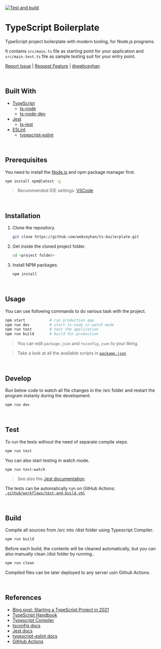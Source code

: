 [![Test and build](https://github.com/webceyhan/ts-boilerplate/actions/workflows/test-and-build.yml/badge.svg)](https://github.com/webceyhan/ts-boilerplate/actions/workflows/test-and-build.yml)

<!-- Title -->

# TypeScript Boilerplate

<!-- Description -->

TypeScript project boilerplate with modern tooling, for Node.js programs.

It contains `src/main.ts` file as starting point for your application
and `src/main.test.ts` file as sample testing suit for your entry point.

[Report Issue](https://github.com/webceyhan/ts-boilerplate/issues) |
[Request Feature](https://github.com/webceyhan/ts-boilerplate/pulls) |
[@webceyhan](https://twitter.com/webceyhan)

<br>
<!-- Built With -->

## Built With

- [TypeScript](https://www.typescriptlang.org)
  - [ts-node](https://typestrong.org/ts-node)
  - [ts-node-dev](https://github.com/wclr/ts-node-dev)
- [Jest](https://jestjs.io/docs/getting-started)
  - [ts-jest](https://www.npmjs.com/package/ts-jest)
- [ESLint](https://eslint.org)
  - [typescript-eslint](https://github.com/typescript-eslint/typescript-eslint)

<br>
<!-- Prerequisites -->

## Prerequisites

You need to install the [Node.js](https://nodejs.dev/) and npm package manager first.

```sh
npm install npm@latest -g
```

> Recommended IDE settings:
> [VSCode](https://code.visualstudio.com/)

<br>
<!-- Installation -->

## Installation

1. Clone the repository.
   ```sh
   git clone https://github.com/webceyhan/ts-boilerplate.git
   ```
2. Get inside the cloned project folder.
   ```sh
   cd <project folder>
   ```
3. Install NPM packages.
   ```sh
   npm install
   ```

<br>

## Usage

You can use following commands to do various task with the project.

```sh
npm start           # run production app
npm run dev         # start ts-node in watch mode
npm run test        # test the application
npm run build       # build for production
```

> You can edit `package.json` and `tsconfig.json` to your liking.

> Take a look at all the available scripts in [`package.json`](https://github.com/webceyhan/ts-boilerplate/blob/master/package.json)

<br>

## Develop

Run below code to watch all file changes in the /src folder and restart the program instanly during the development.

```sh
npm run dev
```

<br>

## Test

To run the tests without the need of separate compile steps.

```sh
npm run test
```

You can also start testing in watch mode.

```sh
npm run test:watch
```

> See also the [Jest documentation](https://jestjs.io/docs/getting-started).

The tests can be automatically run on GitHub Actions: [`.github/workflows/test-and-build.yml`](https://github.com/webceyhan/ts-boilerplate/blob/master/.github/workflows/test-and-build.yml)

<br>

## Build

Compile all sources from /src into /dist folder using Typescript Compiler.

```sh
npm run build
```

Before each build, the contents will be cleaned automatically,
but you can also manually clean /dist folder by running..

```sh
npm run clean
```

Compiled files can be later deployed to any server usin Github Actions.

<br>

## References

- [Blog post: Starting a TypeScript Project in 2021](https://www.metachris.com/2021/03/bootstrapping-a-typescript-node.js-project/)
- [TypeScript Handbook](https://www.typescriptlang.org/docs/handbook/intro.html)
- [Typescript Compiler](https://www.typescriptlang.org/docs/handbook/compiler-options.html)
- [tsconfig docs](https://www.typescriptlang.org/tsconfig)
- [Jest docs](https://jestjs.io/docs/getting-started)
- [typescript-eslint docs](https://github.com/typescript-eslint/typescript-eslint/blob/master/docs/getting-started/linting/README.md)
- [GitHub Actions](https://docs.github.com/en/actions)
